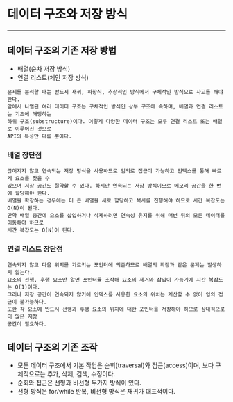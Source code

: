 # 데이터 구조와 저장 방식

---

## 데이터 구조의 기존 저장 방법

- 배열(순차 저장 방식)
- 연결 리스트(체인 저장 방식)

~~~
문제를 분석할 때는 반드시 재귀, 하향식, 추상적인 방식에서 구체적인 방식으로 사고를 해야 한다.
앞에서 나열된 여러 데이터 구조는 구체적인 방식인 상부 구조에 속하며, 배열과 연결 리스트는 기초에 해당하는 
하위 구조(substructure)이다. 이렇게 다양한 데이터 구조는 모두 연결 리스트 또는 배열로 이루어진 것으로 
API의 특성만 다를 뿐이다.
~~~

### 배열 장단점

~~~
끊어지지 않고 연속되는 저장 방식을 사용하므로 임의로 접근이 가능하고 인덱스를 통해 빠르게 요소를 찾을 수 
있으며 저장 공간도 절약할 수 있다. 하지만 연속되는 저장 방식이므로 메모리 공간을 한 번에 할당해야 한다.
배열을 확장하는 경우에는 더 큰 배열을 새로 할당하고 복사를 진행해야 하므로 시간 복잡도는 O(N)이 된다.
만약 배열 중간에 요소를 삽입하거나 삭제하려면 연속성 유지를 위해 매번 뒤의 모든 데이터를 이동해야 하므로
시간 복잡도는 O(N)이 된다.
~~~

### 연결 리스트 장단점

~~~
연속되지 않고 다음 위치를 가르키는 포인터에 의존하므로 배열의 확장과 같은 문제는 발생하지 않는다.
요소의 선행, 후행 요소만 알면 포인터를 조작해 요소의 제거와 삽입이 가능기에 시간 복잡도는 O(1)이다.
그러나 저장 공간이 연속되지 않기에 인덱스를 사용한 요소의 위치는 계산할 수 없어 임의 접근이 불가능하다.
또한 각 요소에 반드시 선행과 후행 요소의 위치에 대한 포인터를 저장해야 하므로 상대적으로 더 많은 저장 
공간이 필요하다.
~~~

## 데이터 구조의 기존 조작

- 모든 데이터 구조에서 기본 작업은 순회(traversal)와 접근(access)이며, 보다 구체적으로는 추가, 삭제, 검색, 수정이다.
- 순회와 접근은 선형과 비선형 두가지 방식이 있다.
- 선형 방식은 for/while 반복, 비선형 방식은 재귀가 대표적이다.


